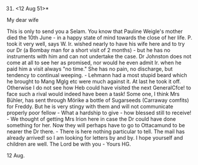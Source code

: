 31. <12 Aug 51>*

My dear wife

This is only to send you a Selam. You know that Pauline Weigle's mother died the 10th June - in a happy state of mind towards the close of her life. P. took it very well, says W. Ir. wished nearly to have his wife here and to try our Dr (a Bombay man for a short visit of 2 months) - but he has no instruments with him and can not undertake the case. Dr Johnston does not come at all to see her as promised, nor would he even admit Ir. when he paid him a visit always "no time." She has no pain, no discharge, but tendency to continual weeping. - Lehmann had a most stupid beard which he brought to Mang Mglg etc were much against it. At last he took it off. Otherwise I do not see how Heb could have visited the next GeneralCfce! to face such a rival would indeed have been a task! Some one, I think Mrs Bühler, has sent through Mörike a bottle of Sugarseeds (Carraway comfits) for Freddy. But he is very stingy with them and will not communicate properly poor fellow - What a hardship to give - how blessed still to receive! - We thought of getting Mrs Irion here in case the Dr could have done something for her. Now they will perhaps have to go to Ottacamund to be nearer the Dr there. - There is here nothing particular to tell. The mail has already arrived! so I am looking for letters by and by. I hope yourself and children are well. The Lord be with you -
 Yours HG.

12 Aug.

